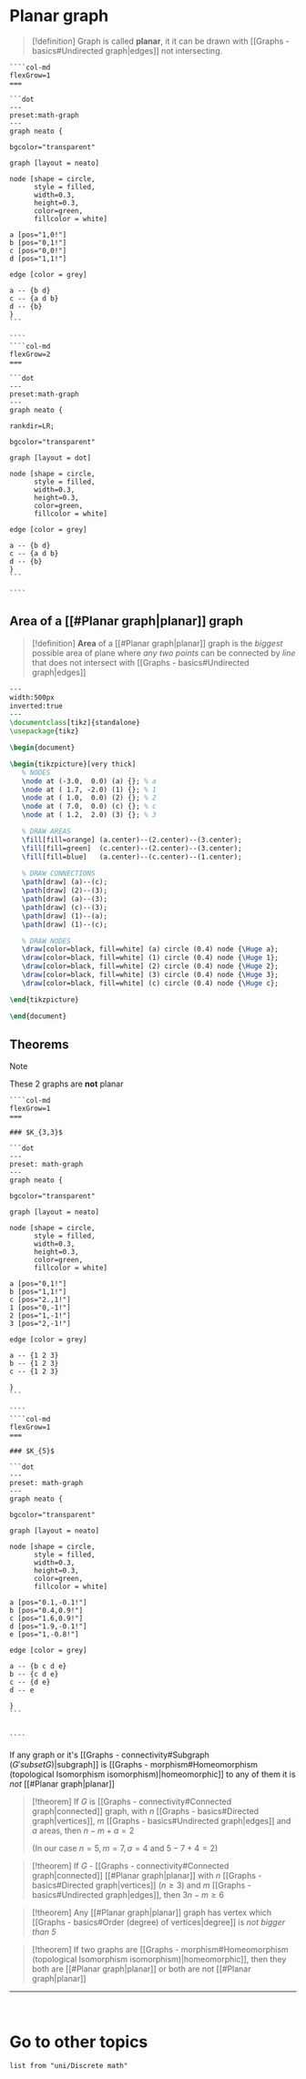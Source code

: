 
# Planar graph

> [!definition] 
> Graph is called **planar**, it it can be drawn with [[Graphs - basics#Undirected graph|edges]] not intersecting.

`````col 
````col-md 
flexGrow=1
===

```dot 
---
preset:math-graph
---
graph neato { 

bgcolor="transparent" 

graph [layout = neato] 

node [shape = circle, 
      style = filled, 
      width=0.3, 
      height=0.3, 
      color=green, 
      fillcolor = white] 

a [pos="1,0!"] 
b [pos="0,1!"] 
c [pos="0,0!"] 
d [pos="1,1!"] 

edge [color = grey] 
 
a -- {b d} 
c -- {a d b} 
d -- {b} 
} 
```

```` 
````col-md 
flexGrow=2
===

```dot 
---
preset:math-graph
---
graph neato { 

rankdir=LR;

bgcolor="transparent" 

graph [layout = dot] 

node [shape = circle, 
      style = filled, 
      width=0.3, 
      height=0.3, 
      color=green, 
      fillcolor = white] 

edge [color = grey] 
 
a -- {b d} 
c -- {a d b} 
d -- {b} 
} 
```

```` 
`````

## Area of a [[#Planar graph|planar]] graph

> [!definition] 
> **Area** of a [[#Planar graph|planar]] graph is the *biggest* possible area of plane where *any two points* can be connected by *line* that does not intersect with [[Graphs - basics#Undirected graph|edges]]

```latex
---
width:500px
inverted:true
---
\documentclass[tikz]{standalone}
\usepackage{tikz}

\begin{document}

\begin{tikzpicture}[very thick]
   % NODES
   \node at (-3.0,  0.0) (a) {}; % a
   \node at ( 1.7, -2.0) (1) {}; % 1
   \node at ( 1.0,  0.0) (2) {}; % 2
   \node at ( 7.0,  0.0) (c) {}; % c
   \node at ( 1.2,  2.0) (3) {}; % 3

   % DRAW AREAS
   \fill[fill=orange] (a.center)--(2.center)--(3.center);
   \fill[fill=green]  (c.center)--(2.center)--(3.center);
   \fill[fill=blue]   (a.center)--(c.center)--(1.center);
   
   % DRAW CONNECTIONS
   \path[draw] (a)--(c);
   \path[draw] (2)--(3);
   \path[draw] (a)--(3);
   \path[draw] (c)--(3);
   \path[draw] (1)--(a);
   \path[draw] (1)--(c);

   % DRAW NODES
   \draw[color=black, fill=white] (a) circle (0.4) node {\Huge a};
   \draw[color=black, fill=white] (1) circle (0.4) node {\Huge 1};
   \draw[color=black, fill=white] (2) circle (0.4) node {\Huge 2};
   \draw[color=black, fill=white] (3) circle (0.4) node {\Huge 3};
   \draw[color=black, fill=white] (c) circle (0.4) node {\Huge c};

\end{tikzpicture}

\end{document}
```

## Theorems

> [!note] 
> These 2 graphs are **not** planar
> 
> 
> `````col 
> ````col-md 
> flexGrow=1
> ===
> 
> ### $K_{3,3}$
> 
> ```dot 
> ---
> preset: math-graph
> ---
> graph neato { 
> 
> bgcolor="transparent" 
> 
> graph [layout = neato] 
> 
> node [shape = circle, 
>       style = filled, 
>       width=0.3, 
>       height=0.3, 
>       color=green, 
>       fillcolor = white] 
> 
> a [pos="0,1!"] 
> b [pos="1,1!"] 
> c [pos="2.,1!"] 
> 1 [pos="0,-1!"] 
> 2 [pos="1,-1!"] 
> 3 [pos="2,-1!"] 
> 
> edge [color = grey] 
> 
> a -- {1 2 3}
> b -- {1 2 3}
> c -- {1 2 3}
> 
> } 
> ```
> 
> ```` 
> ````col-md 
> flexGrow=1
> ===
> 
> ### $K_{5}$
> 
> ```dot 
> ---
> preset: math-graph
> ---
> graph neato { 
> 
> bgcolor="transparent" 
> 
> graph [layout = neato] 
> 
> node [shape = circle, 
>       style = filled, 
>       width=0.3, 
>       height=0.3, 
>       color=green, 
>       fillcolor = white] 
> 
> a [pos="0.1,-0.1!"] 
> b [pos="0.4,0.9!"] 
> c [pos="1.6,0.9!"] 
> d [pos="1.9,-0.1!"] 
> e [pos="1,-0.8!"] 
> 
> edge [color = grey] 
>  
> a -- {b c d e}
> b -- {c d e}
> c -- {d e}
> d -- e
> 
> } 
> ```
> 
> 
> ```` 
> `````
> 
> If any graph or it's [[Graphs - connectivity#Subgraph ($G' subset G$)|subgraph]] is [[Graphs - morphism#Homeomorphism (topological Isomorphism isomorphism)|homeomorphic]] to any of them it is *not* [[#Planar graph|planar]]

> [!theorem] 
> If $G$ is [[Graphs - connectivity#Connected graph|connected]] graph, with *n* [[Graphs - basics#Directed graph|vertices]], *m* [[Graphs - basics#Undirected graph|edges]] and *a* areas, then
> $n - m + a = 2$
> 
> (In our case $n=5,m=7,a=4$ and $5-7+4=2$)

> [!theorem] 
> If $G$ - [[Graphs - connectivity#Connected graph|connected]] [[#Planar graph|planar]] with *n* [[Graphs - basics#Directed graph|vertices]] ($n \geq 3$) and *m* [[Graphs - basics#Undirected graph|edges]], then 
> $3n-m \geq 6$

> [!theorem] 
> Any [[#Planar graph|planar]] graph has vertex which [[Graphs - basics#Order (degree) of vertices|degree]] is *not bigger than 5*

> [!theorem] 
>  If two graphs are [[Graphs - morphism#Homeomorphism (topological Isomorphism isomorphism)|homeomorphic]], then they both are [[#Planar graph|planar]] or both are not [[#Planar graph|planar]]

--- 
<br>

# Go to other topics
``` dataview
list from "uni/Discrete math"
```
